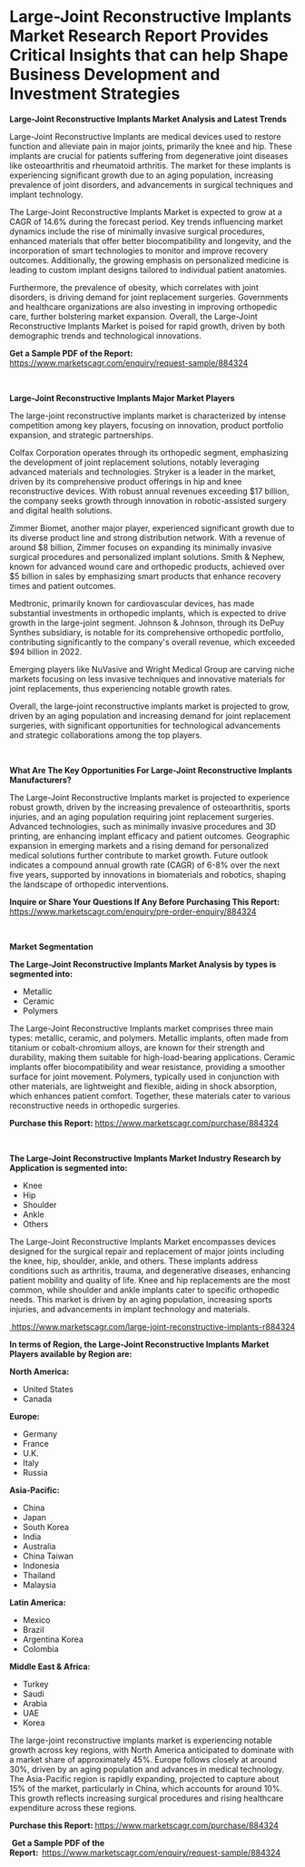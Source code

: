 <p><h1>Large-Joint Reconstructive Implants Market Research Report Provides Critical Insights that can help Shape Business Development and Investment Strategies</h1></p><p><strong>Large-Joint Reconstructive Implants Market Analysis and Latest Trends</strong></p>
<p><p>Large-Joint Reconstructive Implants are medical devices used to restore function and alleviate pain in major joints, primarily the knee and hip. These implants are crucial for patients suffering from degenerative joint diseases like osteoarthritis and rheumatoid arthritis. The market for these implants is experiencing significant growth due to an aging population, increasing prevalence of joint disorders, and advancements in surgical techniques and implant technology.</p><p>The Large-Joint Reconstructive Implants Market is expected to grow at a CAGR of 14.6% during the forecast period. Key trends influencing market dynamics include the rise of minimally invasive surgical procedures, enhanced materials that offer better biocompatibility and longevity, and the incorporation of smart technologies to monitor and improve recovery outcomes. Additionally, the growing emphasis on personalized medicine is leading to custom implant designs tailored to individual patient anatomies.</p><p>Furthermore, the prevalence of obesity, which correlates with joint disorders, is driving demand for joint replacement surgeries. Governments and healthcare organizations are also investing in improving orthopedic care, further bolstering market expansion. Overall, the Large-Joint Reconstructive Implants Market is poised for rapid growth, driven by both demographic trends and technological innovations.</p></p>
<p><strong>Get a Sample PDF of the Report:&nbsp;</strong> <a href="https://www.marketscagr.com/enquiry/request-sample/884324?utm_campaign=1126&utm_medium=2&utm_source=Github&utm_content=ia&utm_term=14042025&utm_id=large-joint-reconstructive-implants">https://www.marketscagr.com/enquiry/request-sample/884324</a></p>
<p>&nbsp;</p>
<p><strong>Large-Joint Reconstructive Implants Major Market Players</strong></p>
<p><p>The large-joint reconstructive implants market is characterized by intense competition among key players, focusing on innovation, product portfolio expansion, and strategic partnerships. </p><p>Colfax Corporation operates through its orthopedic segment, emphasizing the development of joint replacement solutions, notably leveraging advanced materials and technologies. Stryker is a leader in the market, driven by its comprehensive product offerings in hip and knee reconstructive devices. With robust annual revenues exceeding $17 billion, the company seeks growth through innovation in robotic-assisted surgery and digital health solutions.</p><p>Zimmer Biomet, another major player, experienced significant growth due to its diverse product line and strong distribution network. With a revenue of around $8 billion, Zimmer focuses on expanding its minimally invasive surgical procedures and personalized implant solutions. Smith & Nephew, known for advanced wound care and orthopedic products, achieved over $5 billion in sales by emphasizing smart products that enhance recovery times and patient outcomes.</p><p>Medtronic, primarily known for cardiovascular devices, has made substantial investments in orthopedic implants, which is expected to drive growth in the large-joint segment. Johnson & Johnson, through its DePuy Synthes subsidiary, is notable for its comprehensive orthopedic portfolio, contributing significantly to the company's overall revenue, which exceeded $94 billion in 2022.</p><p>Emerging players like NuVasive and Wright Medical Group are carving niche markets focusing on less invasive techniques and innovative materials for joint replacements, thus experiencing notable growth rates. </p><p>Overall, the large-joint reconstructive implants market is projected to grow, driven by an aging population and increasing demand for joint replacement surgeries, with significant opportunities for technological advancements and strategic collaborations among the top players.</p></p>
<p>&nbsp;</p>
<p><strong>What Are The Key Opportunities For Large-Joint Reconstructive Implants Manufacturers?</strong></p>
<p><p>The Large-Joint Reconstructive Implants market is projected to experience robust growth, driven by the increasing prevalence of osteoarthritis, sports injuries, and an aging population requiring joint replacement surgeries. Advanced technologies, such as minimally invasive procedures and 3D printing, are enhancing implant efficacy and patient outcomes. Geographic expansion in emerging markets and a rising demand for personalized medical solutions further contribute to market growth. Future outlook indicates a compound annual growth rate (CAGR) of 6-8% over the next five years, supported by innovations in biomaterials and robotics, shaping the landscape of orthopedic interventions.</p></p>
<p><strong>Inquire or Share Your Questions If Any Before Purchasing This Report:</strong> <a href="https://www.marketscagr.com/enquiry/pre-order-enquiry/884324?utm_campaign=1126&utm_medium=2&utm_source=Github&utm_content=ia&utm_term=14042025&utm_id=large-joint-reconstructive-implants">https://www.marketscagr.com/enquiry/pre-order-enquiry/884324</a></p>
<p>&nbsp;</p>
<p><strong>Market Segmentation</strong></p>
<p><strong>The Large-Joint Reconstructive Implants Market Analysis by types is segmented into:</strong></p>
<p><ul><li>Metallic</li><li>Ceramic</li><li>Polymers</li></ul></p>
<p><p>The Large-Joint Reconstructive Implants market comprises three main types: metallic, ceramic, and polymers. Metallic implants, often made from titanium or cobalt-chromium alloys, are known for their strength and durability, making them suitable for high-load-bearing applications. Ceramic implants offer biocompatibility and wear resistance, providing a smoother surface for joint movement. Polymers, typically used in conjunction with other materials, are lightweight and flexible, aiding in shock absorption, which enhances patient comfort. Together, these materials cater to various reconstructive needs in orthopedic surgeries.</p></p>
<p><strong>Purchase this Report:&nbsp;</strong><a href="https://www.marketscagr.com/purchase/884324?utm_campaign=1126&utm_medium=2&utm_source=Github&utm_content=ia&utm_term=14042025&utm_id=large-joint-reconstructive-implants">https://www.marketscagr.com/purchase/884324</a></p>
<p>&nbsp;</p>
<p><strong>The Large-Joint Reconstructive Implants Market Industry Research by Application is segmented into:</strong></p>
<p><ul><li>Knee</li><li>Hip</li><li>Shoulder</li><li>Ankle</li><li>Others</li></ul></p>
<p><p>The Large-Joint Reconstructive Implants Market encompasses devices designed for the surgical repair and replacement of major joints including the knee, hip, shoulder, ankle, and others. These implants address conditions such as arthritis, trauma, and degenerative diseases, enhancing patient mobility and quality of life. Knee and hip replacements are the most common, while shoulder and ankle implants cater to specific orthopedic needs. This market is driven by an aging population, increasing sports injuries, and advancements in implant technology and materials.</p></p>
<p><a href="https://www.marketscagr.com/large-joint-reconstructive-implants-r884324?utm_campaign=1126&utm_medium=2&utm_source=Github&utm_content=ia&utm_term=14042025&utm_id=large-joint-reconstructive-implants">&nbsp;https://www.marketscagr.com/large-joint-reconstructive-implants-r884324</a></p>
<p><strong>In terms of Region, the Large-Joint Reconstructive Implants Market Players available by Region are:</strong></p>
<p>
    <p> <strong> North America: </strong>
        <ul>
            <li>United States</li>
            <li>Canada</li>
        </ul>
        </p> 
    <p> <strong> Europe: </strong>
        <ul>
            <li>Germany</li>
            <li>France</li>
            <li>U.K.</li>
            <li>Italy</li>
            <li>Russia</li>
        </ul>
        </p> 
    <p> <strong> Asia-Pacific: </strong>
        <ul>
            <li>China</li>
            <li>Japan</li>
            <li>South Korea</li>
            <li>India</li>
            <li>Australia</li>
            <li>China Taiwan</li>
            <li>Indonesia</li>
            <li>Thailand</li>
            <li>Malaysia</li>
        </ul>
        </p> 
    <p> <strong> Latin America: </strong>
        <ul>
            <li>Mexico</li>
            <li>Brazil</li>
            <li>Argentina Korea</li>
            <li>Colombia</li>
        </ul>
        </p> 
    <p> <strong> Middle East & Africa: </strong>
        <ul>
            <li>Turkey</li>
            <li>Saudi</li>
            <li>Arabia</li>
            <li>UAE</li>
            <li>Korea</li>
        </ul>
    </p>
    </p>
<p><p>The large-joint reconstructive implants market is experiencing notable growth across key regions, with North America anticipated to dominate with a market share of approximately 45%. Europe follows closely at around 30%, driven by an aging population and advances in medical technology. The Asia-Pacific region is rapidly expanding, projected to capture about 15% of the market, particularly in China, which accounts for around 10%. This growth reflects increasing surgical procedures and rising healthcare expenditure across these regions.</p></p>
<p><strong>Purchase this Report: </strong><a href="https://www.marketscagr.com/purchase/884324?utm_campaign=1126&utm_medium=2&utm_source=Github&utm_content=ia&utm_term=14042025&utm_id=large-joint-reconstructive-implants">https://www.marketscagr.com/purchase/884324</a></p>
<p>&nbsp;<strong>Get a Sample PDF of the Report:&nbsp;&nbsp;</strong><a href="https://www.marketscagr.com/enquiry/request-sample/884324?utm_campaign=1126&utm_medium=2&utm_source=Github&utm_content=ia&utm_term=14042025&utm_id=large-joint-reconstructive-implants">https://www.marketscagr.com/enquiry/request-sample/884324</a></p>
<p><strong></strong></p>
<p><p></p><p></p><p></p></p>